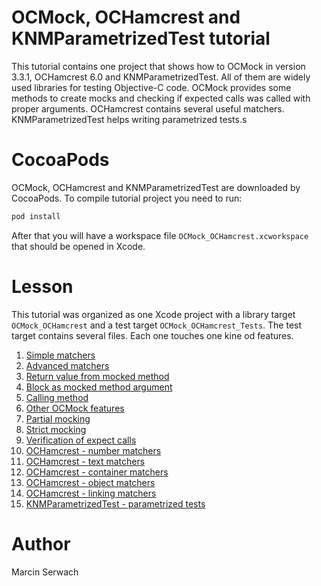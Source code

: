# OCMock, OCHamcrest and KNMParametrizedTest tutorial
This tutorial contains one project that shows how to OCMock in version 3.3.1, OCHamcrest 6.0 and KNMParametrizedTest. All of them are widely used libraries for testing Objective-C code. OCMock provides some methods to create mocks and checking if expected calls was called with proper arguments. OCHamcrest contains several useful matchers. KNMParametrizedTest helps writing parametrized tests.s

# CocoaPods
OCMock, OCHamcrest and KNMParametrizedTest are downloaded by CocoaPods. To compile tutorial project you need to run:

```bash
pod install
```

After that you will have a workspace file `OCMock_OCHamcrest.xcworkspace` that should be opened in Xcode.

# Lesson
This tutorial was organized as one Xcode project with a library target `OCMock_OCHamcrest` and a test target `OCMock_OCHamcrest_Tests`. The test target contains several files. Each one touches one kine od features.

1. [Simple matchers](https://github.com/iblis-ms/tutorials/blob/master/Objective-C/OCMock_OCHamcrest/OCMock_OCHamcrest_Tests/Lesson1_SimpleMatchers.m)
2. [Advanced matchers](https://github.com/iblis-ms/tutorials/blob/master/Objective-C/OCMock_OCHamcrest/OCMock_OCHamcrest_Tests/Lesson2_AdvancedMatcher.m)
3. [Return value from mocked method](https://github.com/iblis-ms/tutorials/blob/master/Objective-C/OCMock_OCHamcrest/OCMock_OCHamcrest_Tests/Lesson3_Return.m)
4. [Block as mocked method argument](https://github.com/iblis-ms/tutorials/blob/master/Objective-C/OCMock_OCHamcrest/OCMock_OCHamcrest_Tests/Lesson4_Block.m)
5. [Calling method](https://github.com/iblis-ms/tutorials/blob/master/Objective-C/OCMock_OCHamcrest/OCMock_OCHamcrest_Tests/Lesson5_Call.m)
6. [Other OCMock features](https://github.com/iblis-ms/tutorials/blob/master/Objective-C/OCMock_OCHamcrest/OCMock_OCHamcrest_Tests/Lesson6_Other.m)
7. [Partial mocking](https://github.com/iblis-ms/tutorials/blob/master/Objective-C/OCMock_OCHamcrest/OCMock_OCHamcrest_Tests/Lesson7_Partial.m)
8. [Strict mocking](https://github.com/iblis-ms/tutorials/blob/master/Objective-C/OCMock_OCHamcrest/OCMock_OCHamcrest_Tests/Lesson8_Strict.m)
9. [Verification of expect calls](https://github.com/iblis-ms/tutorials/blob/master/Objective-C/OCMock_OCHamcrest/OCMock_OCHamcrest_Tests/Lesson9_Verify.m)
10. [OCHamcrest - number matchers](https://github.com/iblis-ms/tutorials/blob/master/Objective-C/OCMock_OCHamcrest/OCMock_OCHamcrest_Tests/Lesson10_OCHamcrest_Numbers.m)
11. [OCHamcrest - text matchers](https://github.com/iblis-ms/tutorials/blob/master/Objective-C/OCMock_OCHamcrest/OCMock_OCHamcrest_Tests/Lesson11_OCHamcrest_Text.m)
12. [OCHamcrest - container matchers](https://github.com/iblis-ms/tutorials/blob/master/Objective-C/OCMock_OCHamcrest/OCMock_OCHamcrest_Tests/Lesson12_OCHamcrest_Container.m)
13. [OCHamcrest - object matchers](https://github.com/iblis-ms/tutorials/blob/master/Objective-C/OCMock_OCHamcrest/OCMock_OCHamcrest_Tests/Lesson13_OCHamcrest_Object.m)
14. [OCHamcrest - linking matchers](https://github.com/iblis-ms/tutorials/blob/master/Objective-C/OCMock_OCHamcrest/OCMock_OCHamcrest_Tests/Lesson14_OCHamcrest_Logic.m)
15. [KNMParametrizedTest - parametrized tests](https://github.com/iblis-ms/tutorials/blob/master/Objective-C/OCMock_OCHamcrest/OCMock_OCHamcrest_Tests/Lesson15_KNMParametrizedTest.m)

# Author
Marcin Serwach
